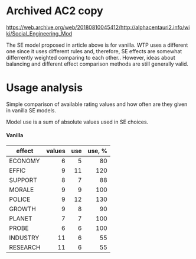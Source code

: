 # Archived AC2 copy

https://web.archive.org/web/20180810045412/http://alphacentauri2.info/wiki/Social_Engineering_Mod

The SE model proposed in article above is for vanilla. WTP uses a different one since it uses different rules and, therefore, SE effects are somewhat differrently weighted comparing to each other.. However, ideas about balancing and different effect comparison methods are still generally valid.

# Usage analysis

Simple comparison of available rating values and how often are they given in vanilla SE models.

Model use is a sum of absolute values used in SE choices.

#### Vanilla

| effect | values | use | use, % |
| ---- | ----: | ----: | ----: |
|	ECONOMY | 6 | 5 | 80 |
|	EFFIC | 9 | 11 | 120 |
|	SUPPORT | 8 | 7 | 88 |
|	MORALE | 9 | 9 | 100 |
|	POLICE | 9 | 12 | 130 |
|	GROWTH | 9 | 8 | 90 |
|	PLANET | 7 | 7 | 100 |
|	PROBE | 6 | 6 | 100 |
|	INDUSTRY | 11 | 6 | 55 |
|	RESEARCH | 11 | 6 | 55 |
